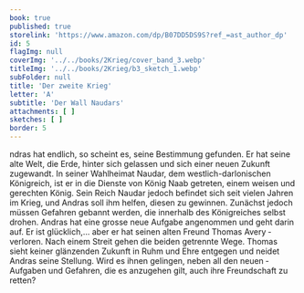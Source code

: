 ```yaml
---
book: true
published: true
storelink: 'https://www.amazon.com/dp/B07DD5DS9S?ref_=ast_author_dp'
id: 5
flagImg: null
coverImg: '../../books/2Krieg/cover_band_3.webp'
titleImg: '../../books/2Krieg/b3_sketch_1.webp'
subFolder: null
title: 'Der zweite Krieg'
letter: 'A'
subtitle: 'Der Wall Naudars'
attachments: [ ]
sketches: [ ]
border: 5
---
```



ndras hat endlich, so scheint es, seine Bestimmung gefunden. Er hat seine alte Welt, die
Erde, hinter sich gelassen und sich einer neuen Zukunft zugewandt.
In seiner Wahlheimat Naudar, dem westlich-­darlonischen Königreich, ist er in die Dienste von König Naab getreten, einem
weisen und ­gerechten König. Sein Reich Naudar jedoch befindet sich seit vielen ­Jahren im Krieg, und Andras soll ihm
­helfen, diesen zu ­gewinnen. Zunächst jedoch müssen ­Gefahren ­gebannt werden, die innerhalb des Königreiches selbst
drohen.
Andras hat eine grosse neue Aufgabe angenommen und geht darin auf. Er ist glücklich,… aber er hat seinen alten Freund
Thomas Avery ­verloren. Nach ­einem Streit gehen die beiden getrennte Wege. ­Thomas sieht keiner glänzenden Zukunft in
Ruhm und Ehre entgegen und neidet Andras seine ­Stellung. Wird es ihnen gelingen, neben all den neuen ­Aufgaben und
Gefahren, die es anzugehen gilt, auch ihre Freundschaft zu retten?
